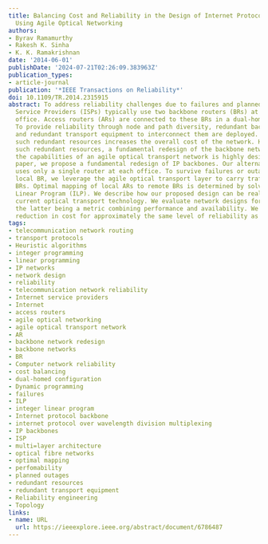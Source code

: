 ```yaml
---
title: Balancing Cost and Reliability in the Design of Internet Protocol Backbone
  Using Agile Optical Networking
authors:
- Byrav Ramamurthy
- Rakesh K. Sinha
- K. K. Ramakrishnan
date: '2014-06-01'
publishDate: '2024-07-21T02:26:09.383963Z'
publication_types:
- article-journal
publication: '*IEEE Transactions on Reliability*'
doi: 10.1109/TR.2014.2315915
abstract: To address reliability challenges due to failures and planned outages, Internet
  Service Providers (ISPs) typically use two backbone routers (BRs) at each central
  office. Access routers (ARs) are connected to these BRs in a dual-homed configuration.
  To provide reliability through node and path diversity, redundant backbone routers
  and redundant transport equipment to interconnect them are deployed. However, deploying
  such redundant resources increases the overall cost of the network. Hence, to avoid
  such redundant resources, a fundamental redesign of the backbone network leveraging
  the capabilities of an agile optical transport network is highly desired. In this
  paper, we propose a fundamental redesign of IP backbones. Our alternative design
  uses only a single router at each office. To survive failures or outages of a single
  local BR, we leverage the agile optical transport layer to carry traffic to remote
  BRs. Optimal mapping of local ARs to remote BRs is determined by solving an Integer
  Linear Program (ILP). We describe how our proposed design can be realized using
  current optical transport technology. We evaluate network designs for cost and performability,
  the latter being a metric combining performance and availability. We show significant
  reduction in cost for approximately the same level of reliability as current designs.
tags:
- telecommunication network routing
- transport protocols
- Heuristic algorithms
- integer programming
- linear programming
- IP networks
- network design
- reliability
- telecommunication network reliability
- Internet service providers
- Internet
- access routers
- agile optical networking
- agile optical transport network
- AR
- backbone network redesign
- backbone networks
- BR
- Computer network reliability
- cost balancing
- dual-homed configuration
- Dynamic programming
- failures
- ILP
- integer linear program
- Internet protocol backbone
- internet protocol over wavelength division multiplexing
- IP backbones
- ISP
- multi=layer architecture
- optical fibre networks
- optimal mapping
- perfomability
- planned outages
- redundant resources
- redundant transport equipment
- Reliability engineering
- Topology
links:
- name: URL
  url: https://ieeexplore.ieee.org/abstract/document/6786487
---
```

